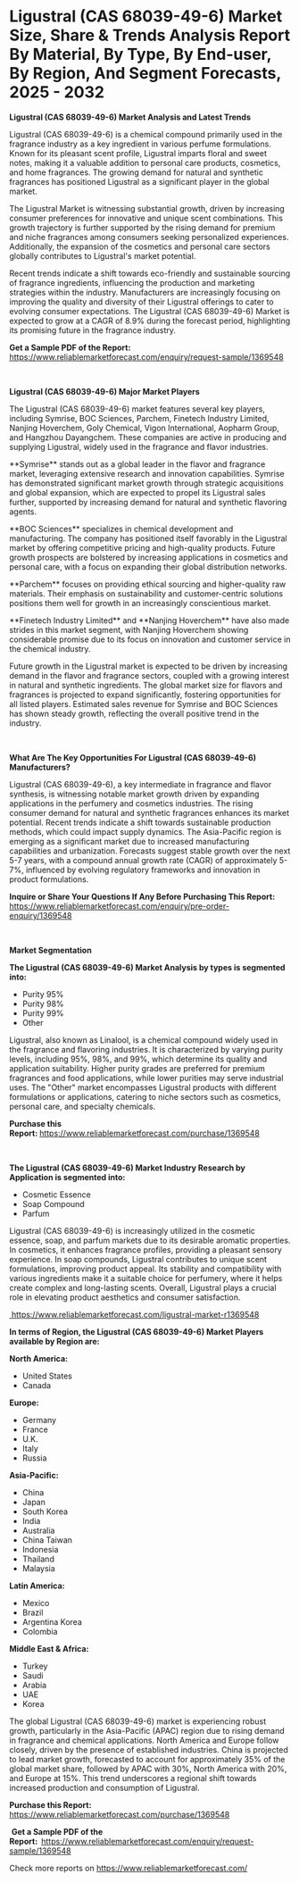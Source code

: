 <p><h1>Ligustral (CAS 68039-49-6) Market Size, Share & Trends Analysis Report By Material, By Type, By End-user, By Region, And Segment Forecasts, 2025 - 2032</h1></p><p><strong>Ligustral (CAS 68039-49-6) Market Analysis and Latest Trends</strong></p>
<p><p>Ligustral (CAS 68039-49-6) is a chemical compound primarily used in the fragrance industry as a key ingredient in various perfume formulations. Known for its pleasant scent profile, Ligustral imparts floral and sweet notes, making it a valuable addition to personal care products, cosmetics, and home fragrances. The growing demand for natural and synthetic fragrances has positioned Ligustral as a significant player in the global market.</p><p>The Ligustral Market is witnessing substantial growth, driven by increasing consumer preferences for innovative and unique scent combinations. This growth trajectory is further supported by the rising demand for premium and niche fragrances among consumers seeking personalized experiences. Additionally, the expansion of the cosmetics and personal care sectors globally contributes to Ligustral's market potential.</p><p>Recent trends indicate a shift towards eco-friendly and sustainable sourcing of fragrance ingredients, influencing the production and marketing strategies within the industry. Manufacturers are increasingly focusing on improving the quality and diversity of their Ligustral offerings to cater to evolving consumer expectations. The Ligustral (CAS 68039-49-6) Market is expected to grow at a CAGR of 8.9% during the forecast period, highlighting its promising future in the fragrance industry.</p></p>
<p><strong>Get a Sample PDF of the Report:&nbsp;</strong> <a href="https://www.reliablemarketforecast.com/enquiry/request-sample/1369548?utm_campaign=3352&utm_medium=2&utm_source=Github&utm_content=ia&utm_term=22032025&utm_id=ligustral-cas-68039-49-6">https://www.reliablemarketforecast.com/enquiry/request-sample/1369548</a></p>
<p>&nbsp;</p>
<p><strong>Ligustral (CAS 68039-49-6) Major Market Players</strong></p>
<p><p>The Ligustral (CAS 68039-49-6) market features several key players, including Symrise, BOC Sciences, Parchem, Finetech Industry Limited, Nanjing Hoverchem, Goly Chemical, Vigon International, Aopharm Group, and Hangzhou Dayangchem. These companies are active in producing and supplying Ligustral, widely used in the fragrance and flavor industries.</p><p>**Symrise** stands out as a global leader in the flavor and fragrance market, leveraging extensive research and innovation capabilities. Symrise has demonstrated significant market growth through strategic acquisitions and global expansion, which are expected to propel its Ligustral sales further, supported by increasing demand for natural and synthetic flavoring agents.</p><p>**BOC Sciences** specializes in chemical development and manufacturing. The company has positioned itself favorably in the Ligustral market by offering competitive pricing and high-quality products. Future growth prospects are bolstered by increasing applications in cosmetics and personal care, with a focus on expanding their global distribution networks.</p><p>**Parchem** focuses on providing ethical sourcing and higher-quality raw materials. Their emphasis on sustainability and customer-centric solutions positions them well for growth in an increasingly conscientious market. </p><p>**Finetech Industry Limited** and **Nanjing Hoverchem** have also made strides in this market segment, with Nanjing Hoverchem showing considerable promise due to its focus on innovation and customer service in the chemical industry.</p><p>Future growth in the Ligustral market is expected to be driven by increasing demand in the flavor and fragrance sectors, coupled with a growing interest in natural and synthetic ingredients. The global market size for flavors and fragrances is projected to expand significantly, fostering opportunities for all listed players. Estimated sales revenue for Symrise and BOC Sciences has shown steady growth, reflecting the overall positive trend in the industry.</p></p>
<p>&nbsp;</p>
<p><strong>What Are The Key Opportunities For Ligustral (CAS 68039-49-6) Manufacturers?</strong></p>
<p><p>Ligustral (CAS 68039-49-6), a key intermediate in fragrance and flavor synthesis, is witnessing notable market growth driven by expanding applications in the perfumery and cosmetics industries. The rising consumer demand for natural and synthetic fragrances enhances its market potential. Recent trends indicate a shift towards sustainable production methods, which could impact supply dynamics. The Asia-Pacific region is emerging as a significant market due to increased manufacturing capabilities and urbanization. Forecasts suggest stable growth over the next 5-7 years, with a compound annual growth rate (CAGR) of approximately 5-7%, influenced by evolving regulatory frameworks and innovation in product formulations.</p></p>
<p><strong>Inquire or Share Your Questions If Any Before Purchasing This Report:</strong> <a href="https://www.reliablemarketforecast.com/enquiry/pre-order-enquiry/1369548?utm_campaign=3352&utm_medium=2&utm_source=Github&utm_content=ia&utm_term=22032025&utm_id=ligustral-cas-68039-49-6">https://www.reliablemarketforecast.com/enquiry/pre-order-enquiry/1369548</a></p>
<p>&nbsp;</p>
<p><strong>Market Segmentation</strong></p>
<p><strong>The Ligustral (CAS 68039-49-6) Market Analysis by types is segmented into:</strong></p>
<p><ul><li>Purity 95%</li><li>Purity 98%</li><li>Purity 99%</li><li>Other</li></ul></p>
<p><p>Ligustral, also known as Linalool, is a chemical compound widely used in the fragrance and flavoring industries. It is characterized by varying purity levels, including 95%, 98%, and 99%, which determine its quality and application suitability. Higher purity grades are preferred for premium fragrances and food applications, while lower purities may serve industrial uses. The "Other" market encompasses Ligustral products with different formulations or applications, catering to niche sectors such as cosmetics, personal care, and specialty chemicals.</p></p>
<p><strong>Purchase this Report:&nbsp;</strong><a href="https://www.reliablemarketforecast.com/purchase/1369548?utm_campaign=3352&utm_medium=2&utm_source=Github&utm_content=ia&utm_term=22032025&utm_id=ligustral-cas-68039-49-6">https://www.reliablemarketforecast.com/purchase/1369548</a></p>
<p>&nbsp;</p>
<p><strong>The Ligustral (CAS 68039-49-6) Market Industry Research by Application is segmented into:</strong></p>
<p><ul><li>Cosmetic Essence</li><li>Soap Compound</li><li>Parfum</li></ul></p>
<p><p>Ligustral (CAS 68039-49-6) is increasingly utilized in the cosmetic essence, soap, and parfum markets due to its desirable aromatic properties. In cosmetics, it enhances fragrance profiles, providing a pleasant sensory experience. In soap compounds, Ligustral contributes to unique scent formulations, improving product appeal. Its stability and compatibility with various ingredients make it a suitable choice for perfumery, where it helps create complex and long-lasting scents. Overall, Ligustral plays a crucial role in elevating product aesthetics and consumer satisfaction.</p></p>
<p><a href="https://www.reliablemarketforecast.com/ligustral-market-r1369548?utm_campaign=3352&utm_medium=2&utm_source=Github&utm_content=ia&utm_term=22032025&utm_id=ligustral-cas-68039-49-6">&nbsp;https://www.reliablemarketforecast.com/ligustral-market-r1369548</a></p>
<p><strong>In terms of Region, the Ligustral (CAS 68039-49-6) Market Players available by Region are:</strong></p>
<p>
    <p> <strong> North America: </strong>
        <ul>
            <li>United States</li>
            <li>Canada</li>
        </ul>
        </p> 
    <p> <strong> Europe: </strong>
        <ul>
            <li>Germany</li>
            <li>France</li>
            <li>U.K.</li>
            <li>Italy</li>
            <li>Russia</li>
        </ul>
        </p> 
    <p> <strong> Asia-Pacific: </strong>
        <ul>
            <li>China</li>
            <li>Japan</li>
            <li>South Korea</li>
            <li>India</li>
            <li>Australia</li>
            <li>China Taiwan</li>
            <li>Indonesia</li>
            <li>Thailand</li>
            <li>Malaysia</li>
        </ul>
        </p> 
    <p> <strong> Latin America: </strong>
        <ul>
            <li>Mexico</li>
            <li>Brazil</li>
            <li>Argentina Korea</li>
            <li>Colombia</li>
        </ul>
        </p> 
    <p> <strong> Middle East & Africa: </strong>
        <ul>
            <li>Turkey</li>
            <li>Saudi</li>
            <li>Arabia</li>
            <li>UAE</li>
            <li>Korea</li>
        </ul>
    </p>
    </p>
<p><p>The global Ligustral (CAS 68039-49-6) market is experiencing robust growth, particularly in the Asia-Pacific (APAC) region due to rising demand in fragrance and chemical applications. North America and Europe follow closely, driven by the presence of established industries. China is projected to lead market growth, forecasted to account for approximately 35% of the global market share, followed by APAC with 30%, North America with 20%, and Europe at 15%. This trend underscores a regional shift towards increased production and consumption of Ligustral.</p></p>
<p><strong>Purchase this Report: </strong><a href="https://www.reliablemarketforecast.com/purchase/1369548?utm_campaign=3352&utm_medium=2&utm_source=Github&utm_content=ia&utm_term=22032025&utm_id=ligustral-cas-68039-49-6">https://www.reliablemarketforecast.com/purchase/1369548</a></p>
<p>&nbsp;<strong>Get a Sample PDF of the Report:&nbsp;&nbsp;</strong><a href="https://www.reliablemarketforecast.com/enquiry/request-sample/1369548?utm_campaign=3352&utm_medium=2&utm_source=Github&utm_content=ia&utm_term=22032025&utm_id=ligustral-cas-68039-49-6">https://www.reliablemarketforecast.com/enquiry/request-sample/1369548</a></p>
<p><strong></strong></p>
<p>Check more reports on <a href="https://www.reliablemarketforecast.com/?utm_campaign=3352&utm_medium=2&utm_source=Github&utm_content=ia&utm_term=22032025&utm_id=ligustral-cas-68039-49-6">https://www.reliablemarketforecast.com/</a></p>